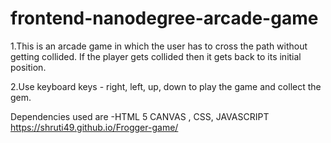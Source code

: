 frontend-nanodegree-arcade-game
===============================

1.This is an arcade game in which the user has to cross the path without getting collided. If the player gets collided then it gets back to its initial position.

2.Use keyboard keys - right, left, up, down to play the game and collect the gem.

Dependencies used are -HTML 5 CANVAS , CSS, JAVASCRIPT
 https://shruti49.github.io/Frogger-game/
